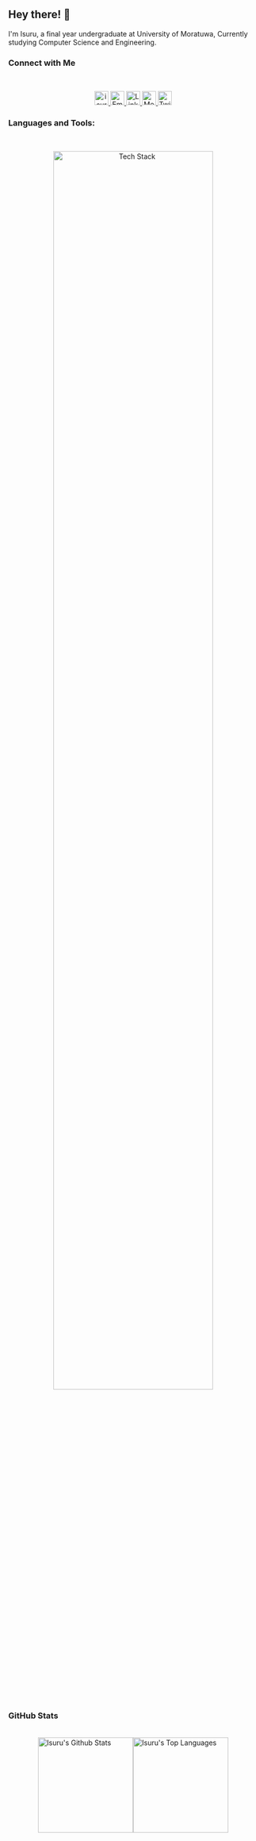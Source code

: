 <!-- [![@isurugunarathne's Holopin board](https://holopin.me/isurugunarathne)](https://holopin.io/@isurugunarathne) -->

## Hey there! 👋

I'm Isuru, a final year undergraduate at University of Moratuwa, Currently studying Computer Science and Engineering.

<!-- - 👋 I’m @IsuruGunarathne
- 🌱 I’m currently learning React
- 💞️ I’m looking to collaborate on Web/Android based projects
- 📫 How to reach me? [email](mailto:isurug.20@cse.mrt.ac.lk) -->

### Connect with Me

<br/>
<p align="center">
<a href="https://www.isurugunarathne.com">
  <img 
    src="https://img.shields.io/badge/-isurugunarathne.com-3423A6?style=flat&logo=Google-Chrome&logoColor=white" 
    alt="isurugunarathne.com" 
    style="height: 28px;"
  />
</a>

<a href="mailto:isurug.20@cse.mrt.ac.lk">
  <img 
    src="https://img.shields.io/badge/-isurug.20@cse.mrt.ac.lk-D14836?style=flat&logo=Gmail&logoColor=white" 
    alt="Email"
    style="height: 28px; width: auto;"
  />
</a>

<a href="https://www.linkedin.com/in/isuru-gunarathne-a4196718b/">
  <img 
    src="https://img.shields.io/badge/-LinkedIn-0077B5?style=flat&logo=Linkedin&logoColor=white" 
    alt="LinkedIn"
    style="height: 28px; width: auto;"
  />
</a>

<a href="https://medium.com/@isuru623">
  <img 
    src="https://img.shields.io/badge/-medium-1DA1F2?style=flat&logo=Medium&logoColor=white" 
    alt="Medium"
    style="height: 28px; width: auto;"
  />
</a>

<a href="https://twitter.com/Isuru_N_G">
  <img 
    src="https://img.shields.io/badge/-Twitter-1DA1F2?style=flat&logo=X&logoColor=white" 
    alt="Twitter"
    style="height: 28px; width: auto;"
  />
</a>

</p>

### Languages and Tools:

<br/>
<p align="center">
  <a href="https://skillicons.dev">
    <img src="https://skillicons.dev/icons?i=py,cpp,go,java,kotlin,js,ts,fastapi,react,nextjs,tailwind,nodejs,express,mysql,sqlite,postgres,cassandra,git,docker,kubernetes,terraform&perline=18"
    style="width: 80%;"
    alt="Tech Stack"/>
  </a>
</p>

### GitHub Stats

<br/>
<centre>
  <div style="flex: 1; display: flex; flex-direction: row; flex-wrap:wrap; justify-content: center; align-items: center;">
  <img alt="Isuru's Github Stats" src="https://github-readme-stats.vercel.app/api?username=IsuruGunarathne&show_icons=true&theme=radical&hide_border=true&bg_color=1F222E&title_color=F85D7F&icon_color=F8D866" height="192px"/>
  <img alt="Isuru's Top Languages" src="https://github-readme-stats.vercel.app/api/top-langs/?username=IsuruGunarathne&langs_count=8&layout=compact&theme=radical&hide_border=true&bg_color=1F222E&title_color=F85D7F&icon_color=F8D866&hide=Jupyter%20Notebook,Roff" height="192px"/>
  </div>
</centre>
